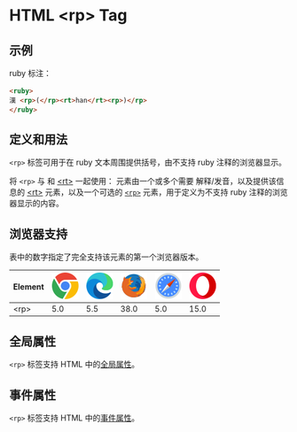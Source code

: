 HTML \<rp> Tag
===

## 示例

ruby 标注：

```html idoc:preview
<ruby>
漢 <rp>(</rp><rt>han</rt><rp>)</rp>
</ruby>
```

## 定义和用法

`<rp>` 标签可用于在 ruby 文本周围提供括号，由不支持 ruby 注释的浏览器显示。

将 `<rp>` 与 [<ruby>](./ruby.md) 和 [\<rt>](./rt.md) 一起使用：[<ruby>](./ruby.md) 元素由一个或多个需要 解释/发音，以及提供该信息的 [\<rt>](./rt.md) 元素，以及一个可选的 [`<rp>`](./rp.md) 元素，用于定义为不支持 ruby 注释的浏览器显示的内容。

## 浏览器支持

表中的数字指定了完全支持该元素的第一个浏览器版本。

| Element | ![chrome][1] | ![edge][2] | ![firefox][3] | ![safari][4] | ![opera][5] |
| ------- | --- | --- | --- | --- | --- |
| \<rp>   | 5.0 | 5.5 | 38.0 | 5.0 | 15.0 |

## 全局属性

`<rp>` 标签支持 HTML 中的[全局属性](../reference/standardattributes.md)。

## 事件属性

`<rp>` 标签支持 HTML 中的[事件属性](../reference/eventattributes.md)。

[1]: ../assets/chrome.svg
[2]: ../assets/edge.svg
[3]: ../assets/firefox.svg
[4]: ../assets/safari.svg
[5]: ../assets/opera.svg